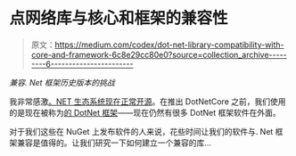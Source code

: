 # 点网络库与核心和框架的兼容性

> 原文：<https://medium.com/codex/dot-net-library-compatibility-with-core-and-framework-6c8e29cc80e0?source=collection_archive---------6----------------------->

*兼容. Net 框架历史版本的挑战*

我非常感激[。NET 生态系统现在正常开源](https://dotnet.microsoft.com/en-us/platform/open-source)。在推出 DotNetCore 之前，我们使用的是现在被称为[的 DotNet 框架](https://en.wikipedia.org/wiki/.NET_Framework)——现在仍然有很多 DotNet 框架软件在外面。

对于我们这些在 NuGet 上发布软件的人来说，花些时间让我们的软件与. Net 框架兼容是值得的。让我们研究一下如何建立一个兼容的库…